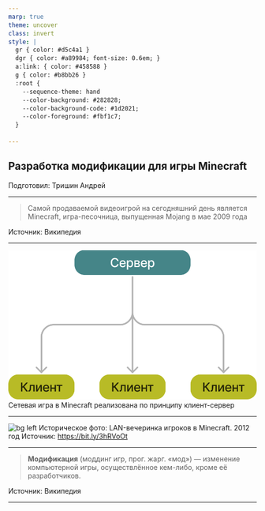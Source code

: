 ```yaml
---
marp: true
theme: uncover
class: invert
style: |
  gr { color: #d5c4a1 }
  dgr { color: #a89984; font-size: 0.6em; }
  a:link: { color: #458588 }
  g { color: #b8bb26 }
  :root { 
    --sequence-theme: hand
    --color-background: #282828;
    --color-background-code: #1d2021;
    --color-foreground: #fbf1c7;
  }

---
```

## Разработка модификации для игры <g>Minecraft</g>
<gr>Подготовил:</gr> Тришин Андрей

---
>Самой продаваемой видеоигрой на сегодняшний день является <g>Minecraft</g>, игра-песочница, выпущенная Mojang в мае 2009 года

<gr>Источник:</gr> Википедия

---
![bg right w:80%](img/client_server.png)
Сетевая игра в <g>Minecraft</g> реализована по принципу клиент-сервер

---
![bg left](https://i.redd.it/sd1egtzh12d21.png)
<gr>Историческое фото:</gr>
LAN-вечеринка игроков в <g>Minecraft</g>.
<gr>2012 год</gr>
<dgr>Источник: https://bit.ly/3hRVoOt</dgr>

---
>**Модификация** (моддинг игр, прог. жарг. «мод») — изменение компьютерной игры, осуществлённое кем-либо, кроме её разработчиков.

<gr>Источник:</gr> Википедия

---
